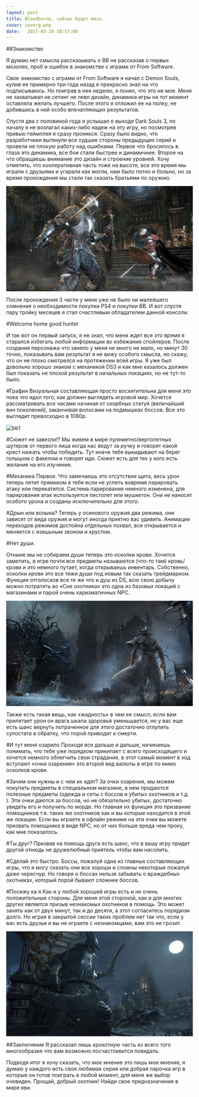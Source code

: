 ```yaml
---
layout: post
title: Bloodborne, сейчас будет мясо.
cover: coverg.png
date:   2017-03-20 10:57:00
---
```



##Знакомство

Я думаю нет смысла рассказывать о BB не рассказав о первых мозолях, проб и ошибок в знакомстве с играми от From Software.

Свое знакомство с играми от From Software я начал c Demon Souls, купив ее примерно три года назад я прекрасно знал на что подписываюсь. Но поиграв в нее неделю, я понял, что это не мое. Меня не захватывал не сетинг не левл дизайн, динамика игры на тот момент оставляла желать лучшего. После этого я отложил ее на полку, не добившись в ней особо впечатляющих результатов.

Спустя два с половиной года я услышал о выходе Dark Souls 3, по началу я не возлагал каких-либо надеж на эту игру, но посмотрев привью геймплея я сразу проникся. Сразу было видно, что разработчики вытянули все худшие стороны предыдущих серий и провели не плохую работу над ошибками. Первое что бросилось в глаза это динамика, все бои стали быстрее и динамичнее. Второе на что обращаешь внимание это дизайн и строение уровней. Хочу отметить, что кооперативная часть тоже на высоте, все это время мы играли с друзьями и угарали как могли, нам было потно и больно, но за время прохождения мы стали так сказать братьями по оружию.


<img src="/images/ds3.jpg" alt="ds3" align="center">

После прохождения 3 части у меня уже не было ни малейшего сомнения о необходимости покупки PS4 и покупки BB. И вот спустя пару тройку месяцев я стал счастливым обладателем данной консоли.

#Welcome home good hunter

И так вот он первый запуск, я не знал, что меня ждет все это время я старался избегать любой информации во избежание спойлеров. После создания персонажа что заняло у меня не много не мало, но минут 30 точно, показывать вам результат я не вижу особого смысла, но скажу, что он не плохо смотрелся на протяжении всей игры.
Я уже был довольно хорошо знаком с механикой DS3 и как мне казалось должен был показать не плохой результат в начальных локациях, но не тут-то было.

#Графин
Визуальная составляющая просто восхитительна для меня это пока что идол того, как должен выглядеть игровой мир. Хочется рассматривать все часами начиная от скорбных статуй (величайший вин поколений), заканчивая волосами на подмышках боссов. Все это выглядит превосходно в 1080p.


<img src="/images/bb1.озп" alt="bb1" align="center">

#Сюжет не завезли!?
Мы живем в мире пулеметно/вертолетных шутеров от первого лица когда нас ведут за ручку и говорят какой крест нажать чтобы победить. Тут иначе тебя выкидывают на берег голышом с факелом и говорят иди. Сюжет есть для тех у кого есть желание на его изучение.  

#Механика
 Первое. Что замечаешь это отсутствие щита, весь урон теперь летит прямиком в тебя если не успеть вовремя парировать атаку или перекатится. Система парирования немного изменена, для парирования атак используется пистолет или мушкетон. Они не наносят особого урона и созданы исключительно для этого.

#Дрын или волына?
Теперь у осинового оружия два режима, они зависят от вида оружия и могут иногда приятно вас удивить. Анимации переходов режимов достойна отдельных похвал, все открывается и меняется с изяшьным звоном и хрустом.

#Нет души.

Отныне мы не собираем души теперь это осколки крови. Хочется заметить, в игре почти все предметы называются (что-то там) кровь/крови и это немного путает, когда открываешь инвентарь. Собственно, осколки крови это все тежи души под новым так сказать трейдмарком. Функции отголосков все те же что и душ из DS, всю свою добычу можно потратить во «Сне охотника» это одна из базовых локаций с магазинами и парой очень харизматичных NPC.


<img src="/images/bb2.jpg" alt="bb2" align="center">

Также есть такая вещь, как «жадность» в чем ее смысл, если вам прилетает урон он врага шкала здоровья уменьшается, но у вас еще есть шанс вернуть потраченное для этого достаточно отлупить супостата в обратку, что порой приводит к смерти.

#И тут меня озарило
Проходя все дальше и дальше, начинаешь понимать, что тебе уже порядком прикипает с всего происходящего и хочется немного облегчить свои страдания, в этот самый момент в ход вступают «очки озарения» это второй вид валюты в игре по мимо осколков крови.

#Зачем они нужны и с чем их едят?
За очки озарения, мы можем покупать предметы в специальном магазине, в нем продаются полезные предметы (одежда и сеты с боссов и убитых охотников и т.д. ).
Эти очки даются за боссов, но не обязательно убитых, достаточно увидеть его и получить по морде. Но главная их функция это призвание помощников т.е. таких же охотников как и вы которые находится в этой же локации. Если вы играете в офлайн режиме на эти очки вы можете призвать помощника в виде NPC, но от них больше вреда чем проку, как мне показалось.

#Ты друг?
Призвав на помощь друга есть шанс, что в вашу игру придет другой отнюдь не дружелюбный приятель чтобы вам насолить.  

#Сделай это быстро.
Боссы, пожалуй одна из главных составляющих игры, что я могу сказать они все хороши и сложны некоторые пожалуй даже чересчур. Но говоря о боссах нельзя забывать о враждебных охотниках, который порой бывают сложнее боссов.

#Посижу ка я
Как и у любой хорошей игры есть и не очень положительные стороны. Для меня этой стороной, как и для многих других является призыв незнакомых охотников в помощь.
Это может занять как от двух минут, так и до десяти, а этот согласитесь порядком долго. Но играя в закрытой сессии таких проблем нет так что, если у вас есть друзья и вы не играете с незнакомцами, вам это не грозит.


<img src="/images/bb3.jpg" alt="bb3" align="center">

##Заключение
Я рассказал лишь крохотную часть из всего того многообразия что вам возможно посчастливится повидать.

Подводя итог я хочу сказать, что мое мнение это лишь мое мнение, я думаю у каждого есть своя любимая серия или добрая парочка игр в которые он готов поиграть в любой момент, для меня же выбор очевиден.
Прощай, добрый охотник! Найди свое предназначение в мире яви.
